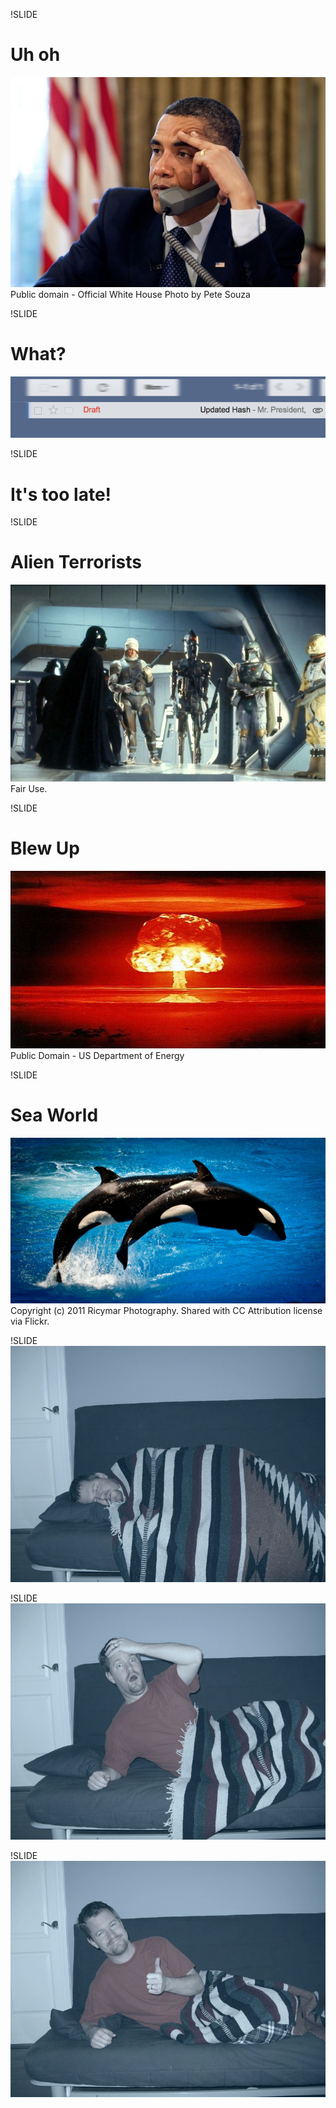 !SLIDE
# Uh oh
![Obama Unhappy](obama_unhappy.jpg)
<span class="attribution">Public domain - Official White House Photo by Pete Souza</span>
<!-- http://www.acclaimimages.com/_gallery/_image_pages/0519-0906-2410-5525.html -->

!SLIDE
# What?

![Email stuck in drafts](stuck_in_drafts.png)

!SLIDE
# It's too late!

!SLIDE
# Alien Terrorists
![Alien Terrorists](../img/alien_terrorists.jpg)
<span class="attribution">Fair Use.</span>

!SLIDE
# Blew Up
![Mushroom Cloud](../img/mushroom_cloud.jpg)
<span class="attribution">Public Domain - US Department of Energy</span>
<!-- https://commons.wikimedia.org/wiki/File:Castle_Romeo.jpg -->

!SLIDE
# Sea World
![Sea World](../img/sea_world.jpg)
<span class="attribution">Copyright (c) 2011 Ricymar Photography. Shared with CC Attribution license via Flickr.</a>
<!-- https://secure.flickr.com/photos/ricardo_mangual/5989921930/in/set-72157626522358658 -->

!SLIDE
![Sleeping](sleeping.jpg)

!SLIDE
![Oh No!](oh_no.jpg)

!SLIDE
![Ah... It was all a dream!](all_a_dream.jpg)
